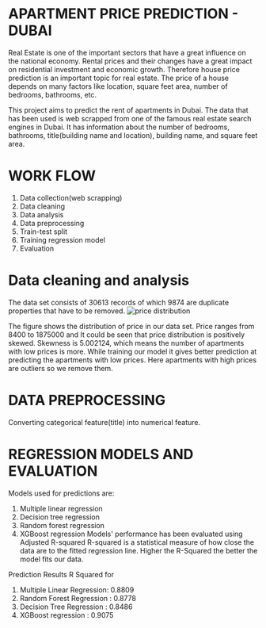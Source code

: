 # APARTMENT PRICE PREDICTION - DUBAI


Real Estate is one of the important sectors that have a great influence on the national economy. 
Rental prices and their changes have a great impact on residential investment and economic growth. 
Therefore house price prediction is an important topic for real estate. 
The price of a house depends on many factors like location, square feet area, number of bedrooms, bathrooms, etc.

This project aims to predict the rent of apartments in Dubai. 
The data that has been used is web scrapped from one of the famous real estate search engines in Dubai.
It has information about the number of bedrooms, bathrooms, title(building name and location), building name, and square feet area. 

# WORK FLOW

1. Data collection(web scrapping)
2. Data cleaning
3. Data analysis
4. Data preprocessing
5. Train-test split 
6. Training regression model
7. Evaluation

# Data cleaning and analysis

The data set consists of 30613 records of which 9874 are duplicate properties that have to be removed.
![price distribution](https://user-images.githubusercontent.com/35625908/165927176-e4e9f4d2-99f3-4106-8303-4f5a60c8dd20.png)




The figure shows the distribution of price in our data set. Price ranges from 8400 to 1875000 and It could be seen that price distribution is positively skewed. Skewness is 5.002124, which means the number of apartments with low prices is more. 
While training our model it gives better prediction at predicting the apartments with low prices. 
Here apartments with high prices are outliers so we remove them. 

# DATA PREPROCESSING
Converting categorical feature(title) into numerical feature.

# REGRESSION MODELS AND EVALUATION

Models used for predictions are:

1. Multiple linear regression
2. Decision tree regression
3. Random forest regression
4. XGBoost regression
Models' performance has been evaluated using Adjusted R-squared
R-squared is a statistical measure of how close the data are to the fitted regression line.
Higher the R-Squared the better the model fits our data.

Prediction Results
R Squared for
1.	Multiple Linear Regression:	 0.8809
2.	Random Forest Regression  :	 0.8778
3.	Decision Tree Regression  :	 0.8486
4.	XGBoost regression        :	 0.9075
